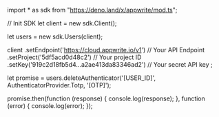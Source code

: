 import * as sdk from "https://deno.land/x/appwrite/mod.ts";

// Init SDK
let client = new sdk.Client();

let users = new sdk.Users(client);

client
    .setEndpoint('https://cloud.appwrite.io/v1') // Your API Endpoint
    .setProject('5df5acd0d48c2') // Your project ID
    .setKey('919c2d18fb5d4...a2ae413da83346ad2') // Your secret API key
;


let promise = users.deleteAuthenticator('[USER_ID]', AuthenticatorProvider.Totp, '[OTP]');

promise.then(function (response) {
    console.log(response);
}, function (error) {
    console.log(error);
});